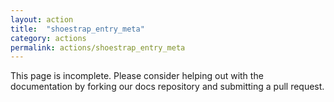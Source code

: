 ```yaml
---
layout: action
title:  "shoestrap_entry_meta"
category: actions
permalink: actions/shoestrap_entry_meta
---
```


This page is incomplete. Please consider helping out with the documentation by forking our docs repository and submitting a pull request.